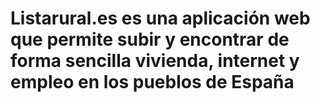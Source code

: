 # Listarural.es es una aplicación web que permite subir y encontrar de forma sencilla vivienda, internet y empleo en los pueblos de España
